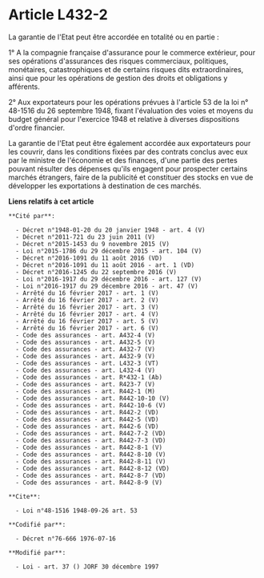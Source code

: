 # Article L432-2

La garantie de l'Etat peut être accordée en totalité ou en partie :

1° A la compagnie française d'assurance pour le commerce extérieur, pour ses opérations d'assurances des risques commerciaux,
politiques, monétaires, catastrophiques et de certains risques dits extraordinaires, ainsi que pour les opérations de gestion
des droits et obligations y afférents.

2° Aux exportateurs pour les opérations prévues à l'article 53 de la loi n° 48-1516 du 26 septembre 1948, fixant l'évaluation
des voies et moyens du budget général pour l'exercice 1948 et relative à diverses dispositions d'ordre financier.

La garantie de l'Etat peut être également accordée aux exportateurs pour les couvrir, dans les conditions fixées par des
contrats conclus avec eux par le ministre de l'économie et des finances, d'une partie des pertes pouvant résulter des
dépenses qu'ils engagent pour prospecter certains marchés étrangers, faire de la publicité et constituer des stocks en vue de
développer les exportations à destination de ces marchés.

**Liens relatifs à cet article**

	**Cité par**:

	  - Décret n°1948-01-20 du 20 janvier 1948 - art. 4 (V)
	  - Décret n°2011-721 du 23 juin 2011 (V)
	  - Décret n°2015-1453 du 9 novembre 2015 (V)
	  - Loi n°2015-1786 du 29 décembre 2015 - art. 104 (V)
	  - Décret n°2016-1091 du 11 août 2016 (VD)
	  - Décret n°2016-1091 du 11 août 2016 - art. 1 (VD)
	  - Décret n°2016-1245 du 22 septembre 2016 (V)
	  - Loi n°2016-1917 du 29 décembre 2016 - art. 127 (V)
	  - Loi n°2016-1917 du 29 décembre 2016 - art. 47 (V)
	  - Arrêté du 16 février 2017 - art. 1 (V)
	  - Arrêté du 16 février 2017 - art. 2 (V)
	  - Arrêté du 16 février 2017 - art. 3 (V)
	  - Arrêté du 16 février 2017 - art. 4 (V)
	  - Arrêté du 16 février 2017 - art. 5 (V)
	  - Arrêté du 16 février 2017 - art. 6 (V)
	  - Code des assurances - art. A432-4 (V)
	  - Code des assurances - art. A432-5 (V)
	  - Code des assurances - art. A432-7 (V)
	  - Code des assurances - art. A432-9 (V)
	  - Code des assurances - art. L432-3 (VT)
	  - Code des assurances - art. L432-4 (V)
	  - Code des assurances - art. R*432-1 (Ab)
	  - Code des assurances - art. R423-7 (V)
	  - Code des assurances - art. R442-1 (M)
	  - Code des assurances - art. R442-10-10 (V)
	  - Code des assurances - art. R442-10-6 (V)
	  - Code des assurances - art. R442-2 (VD)
	  - Code des assurances - art. R442-5 (VD)
	  - Code des assurances - art. R442-6 (VD)
	  - Code des assurances - art. R442-7-2 (VD)
	  - Code des assurances - art. R442-7-3 (VD)
	  - Code des assurances - art. R442-8-1 (V)
	  - Code des assurances - art. R442-8-10 (V)
	  - Code des assurances - art. R442-8-11 (V)
	  - Code des assurances - art. R442-8-12 (VD)
	  - Code des assurances - art. R442-8-7 (VD)
	  - Code des assurances - art. R442-8-9 (V)

	**Cite**:

	  - Loi n°48-1516 1948-09-26 art. 53

	**Codifié par**:

	  - Décret n°76-666 1976-07-16

	**Modifié par**:

	  - Loi - art. 37 () JORF 30 décembre 1997
